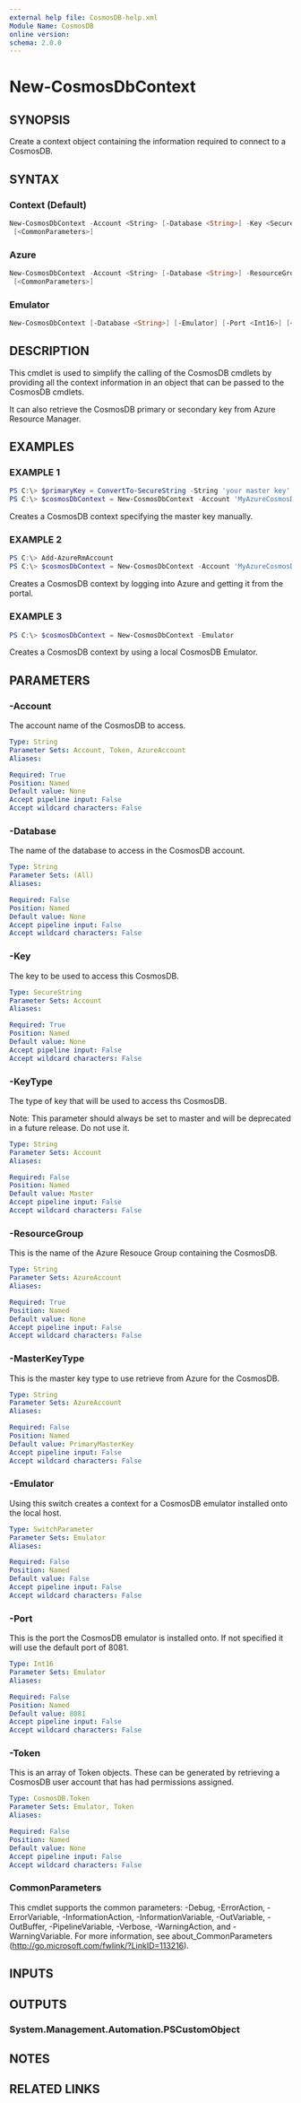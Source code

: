 ```yaml
---
external help file: CosmosDB-help.xml
Module Name: CosmosDB
online version:
schema: 2.0.0
---
```


# New-CosmosDbContext

## SYNOPSIS

Create a context object containing the information required
to connect to a CosmosDB.

## SYNTAX

### Context (Default)

```powershell
New-CosmosDbContext -Account <String> [-Database <String>] -Key <SecureString> [-KeyType <String>]
 [<CommonParameters>]
```

### Azure

```powershell
New-CosmosDbContext -Account <String> [-Database <String>] -ResourceGroup <String> [-MasterKeyType <String>]
 [<CommonParameters>]
```

### Emulator

```powershell
New-CosmosDbContext [-Database <String>] [-Emulator] [-Port <Int16>] [<CommonParameters>]
```

## DESCRIPTION

This cmdlet is used to simplify the calling of the CosmosDB
cmdlets by providing all the context information in an
object that can be passed to the CosmosDB cmdlets.

It can also retrieve the CosmosDB primary or secondary key
from Azure Resource Manager.

## EXAMPLES

### EXAMPLE 1

```powershell
PS C:\> $primaryKey = ConvertTo-SecureString -String 'your master key' -AsPlainText -Force
PS C:\> $cosmosDbContext = New-CosmosDbContext -Account 'MyAzureCosmosDB' -Database 'MyDatabase' -Key $primaryKey
```

Creates a CosmosDB context specifying the master key manually.

### EXAMPLE 2

```powershell
PS C:\> Add-AzureRmAccount
PS C:\> $cosmosDbContext = New-CosmosDbContext -Account 'MyAzureCosmosDB' -Database 'MyDatabase' -ResourceGroup 'MyCosmosDbResourceGroup' -MasterKeyType 'PrimaryMasterKey'
```

Creates a CosmosDB context by logging into Azure and getting
it from the portal.

### EXAMPLE 3

```powershell
PS C:\> $cosmosDbContext = New-CosmosDbContext -Emulator
```

Creates a CosmosDB context by using a local CosmosDB Emulator.

## PARAMETERS

### -Account

The account name of the CosmosDB to access.

```yaml
Type: String
Parameter Sets: Account, Token, AzureAccount
Aliases:

Required: True
Position: Named
Default value: None
Accept pipeline input: False
Accept wildcard characters: False
```

### -Database

The name of the database to access in the CosmosDB account.

```yaml
Type: String
Parameter Sets: (All)
Aliases:

Required: False
Position: Named
Default value: None
Accept pipeline input: False
Accept wildcard characters: False
```

### -Key

The key to be used to access this CosmosDB.

```yaml
Type: SecureString
Parameter Sets: Account
Aliases:

Required: True
Position: Named
Default value: None
Accept pipeline input: False
Accept wildcard characters: False
```

### -KeyType

The type of key that will be used to access ths CosmosDB.

Note: This parameter should always be set to master and
will be deprecated in a future release. Do not use it.

```yaml
Type: String
Parameter Sets: Account
Aliases:

Required: False
Position: Named
Default value: Master
Accept pipeline input: False
Accept wildcard characters: False
```

### -ResourceGroup

This is the name of the Azure Resouce Group containing the
CosmosDB.

```yaml
Type: String
Parameter Sets: AzureAccount
Aliases:

Required: True
Position: Named
Default value: None
Accept pipeline input: False
Accept wildcard characters: False
```

### -MasterKeyType

This is the master key type to use retrieve from Azure for
the CosmosDB.

```yaml
Type: String
Parameter Sets: AzureAccount
Aliases:

Required: False
Position: Named
Default value: PrimaryMasterKey
Accept pipeline input: False
Accept wildcard characters: False
```

### -Emulator

Using this switch creates a context for a CosmosDB emulator
installed onto the local host.

```yaml
Type: SwitchParameter
Parameter Sets: Emulator
Aliases:

Required: False
Position: Named
Default value: False
Accept pipeline input: False
Accept wildcard characters: False
```

### -Port

This is the port the CosmosDB emulator is installed onto.
If not specified it will use the default port of 8081.

```yaml
Type: Int16
Parameter Sets: Emulator
Aliases:

Required: False
Position: Named
Default value: 8081
Accept pipeline input: False
Accept wildcard characters: False
```

### -Token

This is an array of Token objects. These can be generated by
retrieving a CosmosDB user account that has had permissions assigned.

```yaml
Type: CosmosDB.Token
Parameter Sets: Emulator, Token
Aliases:

Required: False
Position: Named
Default value: None
Accept pipeline input: False
Accept wildcard characters: False
```

### CommonParameters

This cmdlet supports the common parameters: -Debug, -ErrorAction, -ErrorVariable, -InformationAction, -InformationVariable, -OutVariable, -OutBuffer, -PipelineVariable, -Verbose, -WarningAction, and -WarningVariable.
For more information, see about_CommonParameters (http://go.microsoft.com/fwlink/?LinkID=113216).

## INPUTS

## OUTPUTS

### System.Management.Automation.PSCustomObject

## NOTES

## RELATED LINKS

